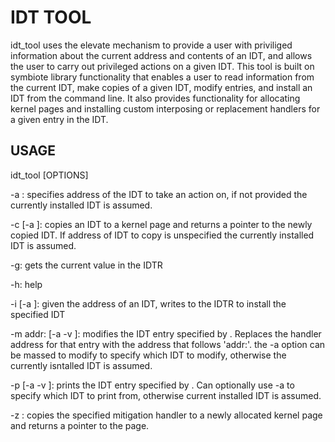 # IDT TOOL

idt_tool uses the elevate mechanism to provide a user with priviliged information about the current address and contents of an IDT, and allows the user to carry out privileged actions on a given IDT. This tool is built on symbiote library functionality that enables a user to read information from the current IDT, make copies of a given IDT, modify entries, and install an IDT from the command line. It also provides functionality for allocating kernel pages and installing custom interposing or replacement handlers for a given entry in the IDT. 

## USAGE

idt_tool [OPTIONS]

-a <addr>: specifies address of the IDT to take an action on, if not provided the currently installed IDT is assumed.

-c [-a <addr>]: copies an IDT to a kernel page and returns a pointer to the newly copied IDT. If address of IDT to copy is unspecified the currently installed IDT is assumed.

-g: gets the current value in the IDTR

-h: help

-i [-a <addr>]: given the address of an IDT, writes <addr> to the IDTR to install the specified IDT

-m addr: [-a <addr> -v <vector>]: modifies the IDT entry specified by <vector>. Replaces the handler address for that entry with the address that follows 'addr:'. the -a <addr> option can be massed to modify to specify which IDT to modify, otherwise the currently isntalled IDT is assumed.

-p [-a <addr> -v <vector>]: prints the IDT entry specified by <vector>. Can optionally use -a <addr> to specify which IDT to print from, otherwise current installed IDT is assumed.

-z <mitigation>: copies the specified mitigation handler to a newly allocated kernel page and returns a pointer to the page.
